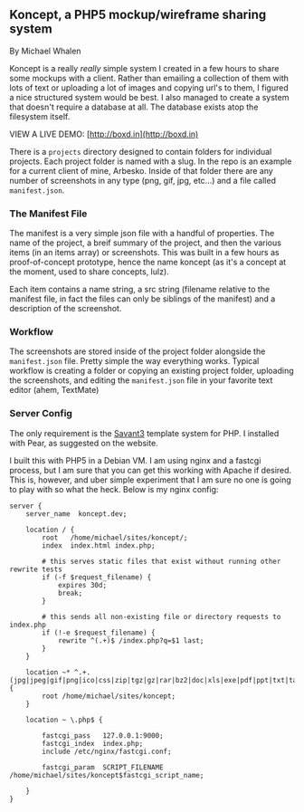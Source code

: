 ## Koncept, a PHP5 mockup/wireframe sharing system

By Michael Whalen

Koncept is a really *really* simple system I created in a few hours to share some mockups with a client. Rather than emailing a collection of them with lots of text or uploading a lot of images and copying url's to them, I figured a nice structured system would be best. I also managed to create a system that doesn't require a database at all. The database exists atop the filesystem itself.

VIEW A LIVE DEMO: [http://boxd.in](http://boxd.in)

There is a `projects` directory designed to contain folders for individual projects. Each project folder is named with a slug. In the repo is an example for a current client of mine, Arbesko. Inside of that folder there are any number of screenshots in any type (png, gif, jpg, etc...) and a file called `manifest.json`. 

### The Manifest File

The manifest is a very simple json file with a handful of properties. The name of the project, a breif summary of the project, and then the various items (in an items array) or screenshots. This was built in a few hours as proof-of-concept prototype, hence the name koncept (as it's a concept at the moment, used to share concepts, lulz). 

Each item contains a name string, a src string (filename relative to the manifest file, in fact the files can only be siblings of the manifest) and a description of the screenshot.

### Workflow

The screenshots are stored inside of the project folder alongside the `manifest.json` file. Pretty simple the way everything works. Typical workflow is creating a folder or copying an existing project folder, uploading the screenshots, and editing the `manifest.json` file in your favorite text editor (ahem, TextMate)

### Server Config

The only requirement is the [Savant3](http://phpsavant.com/download/) template system for PHP. I installed with Pear, as suggested on the website.

I built this with PHP5 in a Debian VM. I am using nginx and a fastcgi process, but I am sure that you can get this working with Apache if desired. This is, however, and uber simple experiment that I am sure no one is going to play with so what the heck. Below is my nginx config:

    server {
        server_name  koncept.dev;

        location / {
            root   /home/michael/sites/koncept/;
            index  index.html index.php;
        
            # this serves static files that exist without running other rewrite tests
            if (-f $request_filename) {
                expires 30d;
                break;
            }

            # this sends all non-existing file or directory requests to index.php
            if (!-e $request_filename) {
                rewrite ^(.+)$ /index.php?q=$1 last;
            }
        }

        location ~* ^.+.(jpg|jpeg|gif|png|ico|css|zip|tgz|gz|rar|bz2|doc|xls|exe|pdf|ppt|txt|tar|mid|midi|wav|bmp|rtf|js)$ {
            root /home/michael/sites/koncept;
        }

        location ~ \.php$ {
        
            fastcgi_pass   127.0.0.1:9000;
            fastcgi_index  index.php;
            include /etc/nginx/fastcgi.conf;

            fastcgi_param  SCRIPT_FILENAME  /home/michael/sites/koncept$fastcgi_script_name;
        
        }
    }

